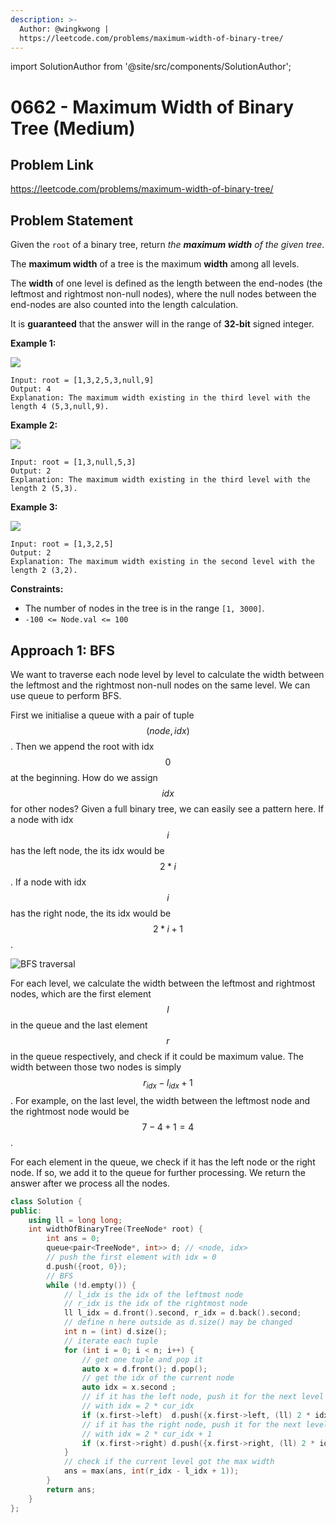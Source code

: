 ```yaml
---
description: >-
  Author: @wingkwong |
  https://leetcode.com/problems/maximum-width-of-binary-tree/
---
```


import SolutionAuthor from '@site/src/components/SolutionAuthor';

# 0662 - Maximum Width of Binary Tree (Medium)

## Problem Link

https://leetcode.com/problems/maximum-width-of-binary-tree/

## Problem Statement

Given the `root` of a binary tree, return _the **maximum width** of the given tree_.

The **maximum width** of a tree is the maximum **width** among all levels.

The **width** of one level is defined as the length between the end-nodes (the leftmost and rightmost non-null nodes), where the null nodes between the end-nodes are also counted into the length calculation.

It is **guaranteed** that the answer will in the range of **32-bit** signed integer.

**Example 1:**

![](https://assets.leetcode.com/uploads/2021/05/03/width1-tree.jpg)

```
Input: root = [1,3,2,5,3,null,9]
Output: 4
Explanation: The maximum width existing in the third level with the length 4 (5,3,null,9).
```

**Example 2:**

![](https://assets.leetcode.com/uploads/2021/05/03/width2-tree.jpg)

```
Input: root = [1,3,null,5,3]
Output: 2
Explanation: The maximum width existing in the third level with the length 2 (5,3).
```

**Example 3:**

![](https://assets.leetcode.com/uploads/2021/05/03/width3-tree.jpg)

```
Input: root = [1,3,2,5]
Output: 2
Explanation: The maximum width existing in the second level with the length 2 (3,2).
```

**Constraints:**

* The number of nodes in the tree is in the range `[1, 3000]`.
* `-100 <= Node.val <= 100`

## Approach 1: BFS

We want to traverse each node level by level to calculate the width between the leftmost and the rightmost non-null nodes on the same level. We can use queue to perform BFS.

First we initialise a queue with a pair of tuple $$(node, idx)$$. Then we append the root with idx $$0$$ at the beginning. How do we assign $$idx$$ for other nodes? Given a full binary tree, we can easily see a pattern here. If a node with idx $$i$$ has the left node, the its idx would be $$2 * i$$. If a node with idx $$i$$ has the right node, the its idx would be $$2 * i + 1$$. 

![BFS traversal](https://leetcode.com/problems/maximum-width-of-binary-tree/Figures/662/662\_bfs\_traversal.png)

For each level, we calculate the width between the leftmost and rightmost nodes, which are the first element $$l$$ in the queue and the last element $$r$$ in the queue respectively, and check if it could be maximum value. The width between those two nodes is simply $$r_{idx} - l_{idx} + 1$$. For example, on the last level, the width between the leftmost node and the rightmost node would be $$7 - 4 + 1 = 4$$.

For each element in the queue, we check if it has the left node or the right node. If so, we add it to the queue for further processing. We return the answer after we process all the nodes.

<SolutionAuthor name="@wingkwong"/>

```cpp
class Solution {
public:
    using ll = long long;
    int widthOfBinaryTree(TreeNode* root) {
        int ans = 0;
        queue<pair<TreeNode*, int>> d; // <node, idx>
        // push the first element with idx = 0
        d.push({root, 0});
        // BFS
        while (!d.empty()) {
            // l_idx is the idx of the leftmost node
            // r_idx is the idx of the rightmost node
            ll l_idx = d.front().second, r_idx = d.back().second;
            // define n here outside as d.size() may be changed
            int n = (int) d.size();
            // iterate each tuple
            for (int i = 0; i < n; i++) {
                // get one tuple and pop it
                auto x = d.front(); d.pop();
                // get the idx of the current node
                auto idx = x.second ;
                // if it has the left node, push it for the next level
                // with idx = 2 * cur_idx
                if (x.first->left)  d.push({x.first->left, (ll) 2 * idx});
                // if it has the right node, push it for the next level
                // with idx = 2 * cur_idx + 1
                if (x.first->right) d.push({x.first->right, (ll) 2 * idx + 1});
            }
            // check if the current level got the max width
            ans = max(ans, int(r_idx - l_idx + 1));
        }
        return ans;
    }
};
```
